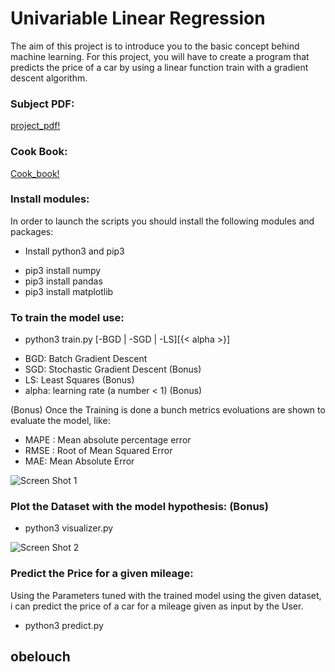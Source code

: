 # Univariable Linear Regression

The aim of this project is to introduce you to the basic concept behind machine learning. For this project, you will have to create a program that predicts the price of a car
by using a linear function train with a gradient descent algorithm.

### Subject PDF:
[project_pdf!](http://https//github.com/XD-OB/ft_linear_regression/blob/master/Files/en.subject.pdf)

### Cook Book:
[Cook_book!](http://https//github.com/XD-OB/ft_linear_regression/blob/master/Files/cook_book.ipynb)

### Install modules:
In order to launch the scripts you should install the following modules and packages:
* Install python3 and pip3
- pip3 install numpy
- pip3 install pandas
- pip3 install matplotlib

### To train the model use:
* python3 train.py [-BGD | -SGD | -LS][{< alpha >}]
- BGD: Batch Gradient Descent
- SGD: Stochastic Gradient Descent   (Bonus)
- LS: Least Squares   (Bonus)
- alpha: learning rate (a number < 1)   (Bonus)

(Bonus) Once the Training is done a bunch metrics evoluations are shown to evaluate the model, like:
- MAPE : Mean absolute percentage error
- RMSE : Root of Mean Squared Error
- MAE: Mean Absolute Error

![Screen Shot 1](https://github.com/XD-OB/ft_linear_regression/blob/master/Files/train.JPG)

### Plot the Dataset with the model hypothesis: (Bonus)
* python3 visualizer.py

![Screen Shot 2](https://github.com/XD-OB/ft_linear_regression/blob/master/Files/visualizer.JPG)

### Predict the Price for a given mileage:
Using the Parameters tuned with the trained model using the given dataset, i can predict the price of a car for a mileage given as input by the User.
* python3 predict.py

## obelouch